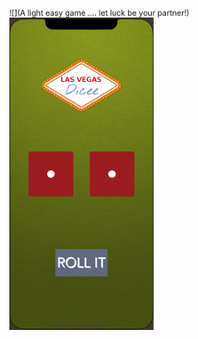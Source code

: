 ![](A light easy game .... let luck be your partner!)
![](Screenshot%202020-09-03%20at%208.59.59%20PM.png)
